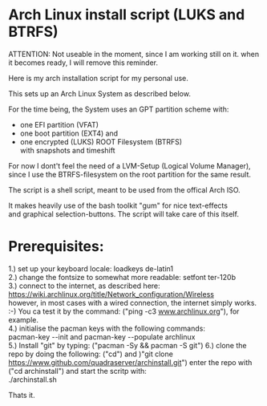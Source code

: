 # Arch Linux install script (LUKS and BTRFS)

ATTENTION: Not useable in the moment, since I am working still on it.
when it becomes ready, I will remove this reminder.

Here is my arch installation script for my personal use. 

This sets up an Arch Linux System as described below.

For the time being, the System uses an GPT partition scheme with:
  - one EFI partition (VFAT)
  - one boot partition (EXT4) and
  - one encrypted (LUKS) ROOT Filesystem (BTRFS) <br>with snapshots and timeshift

For now I dont't feel the need of a LVM-Setup (Logical Volume Manager), <br> since I use the BTRFS-filesystem on the root partition for the same result.

The script is a shell script, meant to be used from the offical Arch ISO.  <br>  

It makes heavily use of the bash toolkit "gum" for nice text-effects <br> 
and graphical selection-buttons. The script will take care of this itself.

# Prerequisites:
1.) set up your keyboard locale:                    loadkeys de-latin1 <br>
2.) change the fontsize to somewhat more readable:  setfont ter-120b <br>
3.) connect to the internet, as described here: <br>
    https://wiki.archlinux.org/title/Network_configuration/Wireless  <br> 
    however, in most cases with a wired connection, the internet simply works. :-)
    You ca test it by the command: ("ping -c3 www.archlinux.org"), for example.<br>
4.) initialise the pacman keys with the following commands:<br>
    pacman-key --init and pacman-key --populate archlinux <br> 
5.) Install "git" by typing: ("pacman -Sy && pacman -S git")
6.) clone the repo by doing the following:
    ("cd") and )"git clone https://www.github.com/quadraserver/archinstall.git")
    enter the repo with ("cd archinstall") and start the scritp with: <br> 
    ./archinstall.sh

Thats it.
